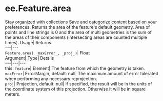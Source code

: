  
#  ee.Feature.area 
Stay organized with collections  Save and categorize content based on your preferences. 
Returns the area of the feature's default geometry. Area of points and line strings is 0 and the area of multi geometries is the sum of the areas of their components (intersecting areas are counted multiple times). Usage| Returns  
---|---  
`Feature.area( _maxError_, _proj_)`| Float  
Argument| Type| Details  
---|---|---  
this: `feature`| Element| The feature from which the geometry is taken.  
`maxError`| ErrorMargin, default: null| The maximum amount of error tolerated when performing any necessary reprojection.  
`proj`| Projection, default: null| If specified, the result will be in the units of the coordinate system of this projection. Otherwise it will be in square meters.  
